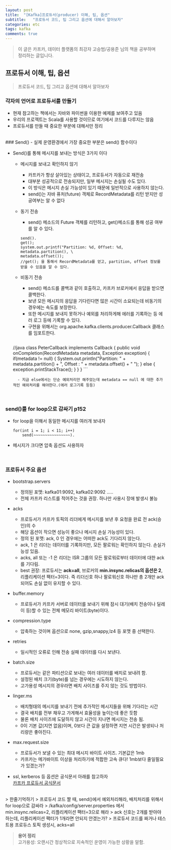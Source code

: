 ```yaml
---
layout: post
title:  "[Kafka]프로듀서(producer) 이해, 팁, 옵션"
subtitle:   "프로듀서 코드, 팁 그리고 옵션에 대해서 알아보자"
categories: etc
tags: kafka
comments: true
---
```


> 이 글은 카프카, 데이터 플랫폼의 최강자 고승범/공용준 님의 책을 공부하며  
> 정리하는 글입니다.  

## 프로듀서 이해, 팁, 옵션

> 프로듀서 코드, 팁 그리고 옵션에 대해서 알아보자

### 각자의 언어로 프로듀서를 만들기
- 현재 참고하는 책에서는 자바와 파이썬을 이용한 예제를 보여주고 있음
- 우리의 프로젝트는 Scala를 사용할 것이므로 여기에서 코드를 다루지는 않음
- 프로듀서를 만들 때 중요한 부분에 대해서만 정리

<br>
### Send()
- 실제 운영환경에서 가장 중요한 부분은 send() 함수이다

- Send()를 통해 메시지를 보내는 방식은 3가지 이다

	- 메시지를 보내고 확인하지 않기
		- 카프카가 항상 살아있는 상태이고, 프로듀서가 자동으로 재전송
		- 대부분 성공적으로 전송되지만, 일부 메시지는 손실될 수도 있다.
		- 이 방식은 메시지 손실 가능성이 있기 때문에 일반적으로 사용하지 않는다.
		- send()는 자바 퓨처(future) 객체로 RecordMetadata를 리턴 받지만 성공여부는 알 수 없다

	- 동기 전송
		- send() 메소드의 Future 객체를 리턴하고, get()메소드를 통해 성공 여부를 알 수 있다.

		```
		send().
		get();
		system.out.printf("Partition: %d, Offset: %d, metadata.partition(), \
		metadata.offset());
		//get(); 을 통해서 RecordMetadata를 얻고, partition, offset 정보를 받을 수 있음을 알 수 있다.
		```

	- 비동기 전송
		- send() 메소드를 콜백과 같이 호출하고, 카프카 브로커에서 응답을 받으면 콜백한다.
		- 보낸 모든 메시지의 응답을 기다린다면 많은 시간이 소요되는데 비동기의 경우에는 속도를 보장한다.
		- 또한 메시지를 보내지 못하거나 예외를 처리하게해 에러를 기록하는 등 에러 로그 등에 기록할 수 있다.
		- 구현을 위해서는 org.apache.kafka.clients.producer.Callback 클래스를 임포트한다.

		```
    //java
		class PeterCallback implements Callback {
			public void onCompletion(RecordMetadata metadata, Exception exception) {
				if(metadata != null) {
					System.out.println("Partition: " + metadata.partition() + ", Offset : "
					+ metadata.offset() + " ");
				} else {
					exception.printStackTrace();
				}
			}
		}
		```

		- 지금 else에서는 단순 예외처리만 해주었는데 metadata == null 에 대한 추가적인 예외처리를 해야한다.(에러 로그기록 등등)

<br>

### send()를 for loop으로 감싸기 p152
- for loop을 이해서 동일한 메시지를 여러개 보내자

	```
	for(int i = 1; i < 11; i++)
		send(~~~~~~~~~~~~~~~~).
	```

- 메시지가 크다면 압축 옵션도 사용하자

<br>

### 프로듀서 주요 옵션

- bootstrap.servers
	- 정의된 포맷: kafka01:9092, kafka02:9092 .....
	- 전체 카프카 리스트를 적어주는 것을 권장. 하나만 사용시 장애 발생시 불능

- acks
	- 프로듀서가 카프카 토픽의 리더에게 메시지를 보낸 후 요청을 완료 전 ack(승인)의 수
	- 해당 옵션이 작으면 성능이 좋으나 메시지 손실 가능성이 있다.
	- 정의 된 포맷: ack, 0 인 경우에는 어떠한 ack도 기다리지 않는다.
	- ack, 1 은 리더는 데이터를 기록하지만, 모든 팔로워는 확인하지 않는다. 손실가능성 있음.
	- acks, all 또는 -1 은 리더는 ISR 그룹의 모든 팔로워로부터 데이터에 대한 ack를 기다림.
  - best 권장: 프로듀서는 **ack=all**, 브로커의 **min.insync.relicas의 옵션은 2**, 리플리케이션 팩터=3이다. 즉 리더신호 하나 팔로워신호 하나만 총 2개만 ack 되어도 손실 없이 유지할 수 있다.

- buffer.memory
	- 프로듀서가 카프카 서버로 데이터를 보내기 위해 잠시 대기(배치 전송이나 딜레이 등)할 수 있는 전체 메모리 바이트(byte)이다.

- compression.type
	- 압축하는 것이며 옵션으로 none, gzip,snappy,lz4 등 포맷 중 선택한다.

- retries
	- 일시적인 오류로 인해 전송 실패 데이터를 다시 보낸다.

- batch.size
	- 프로듀서는 같은 파티션으로 보내는 여러 데이터를 배치로 보내려 함.
	- 설정된 배치 크기(byte)를 넘는 경우에는 시도하지 않는다.
	- 고가용성 메시지의 경우라면 배치 사이즈를 주지 않는 것도 방법이다.

- linger.ms
	- 배치형태의 메시지를 보내기 전에 추가적인 메시지들을 위해 기다리는 시간
	- 결국 배치를 전부 채우고 가게해서 효율성을 높이는데 좋은 듯함
	- 물론 배치 사이즈에 도달하지 않고 시간이 지나면 메시지는 전송 됨.
	- 0이 기본 값(지연 없음)이며, 0보다 큰 값을 설정하면 지연 시간은 발생되나 처리량은 좋아진다.

- max.request.size
	- 프로듀서가 보낼 수 있는 최대 메시지 바이트 사이즈. 기본값은 1mb
	- 카프카는 메가바이트 이상을 처리하기에 적합한 고속 큐다! 1mb보다 줄일필요가 있겠는가?

- ssl, kerberos 등 옵션은 공식문서 아래를 참고하자  
[카프카 프로듀서 공식문서](https://kafka.apache.org/documentation/#producerconfigs)


<br>
> 한줄기억하기  
> 프로듀서 코드 짤 때, send()에서 예외처리해라, 배치처리를 위해서 for loop으로 감싸라  
> /kafka/config/server.properties 에서 min.insync.relicas=2, 리플리케이션 팩터=3으로 해라
> ack 신호는 2개를 받아야 하는데, 리플리케이션 팩터가 1개라면 안되지 안겠는가?  
> 프로듀서 코드를 짜거나 테스트용 프로듀스 토픽 생성시, acks=all  

<br>

> **용어 정리**  
> 고가용성: 오랜시간 정상적으로 지속적인 운영이 가능한 상황을 말함.

